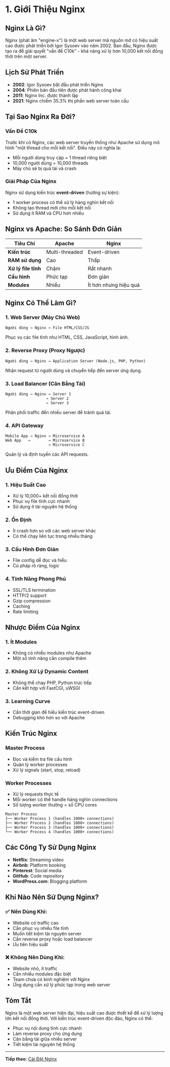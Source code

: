 # 1. Giới Thiệu Nginx

## Nginx Là Gì?

Nginx (phát âm "engine-x") là một web server mã nguồn mở có hiệu suất cao được phát triển bởi Igor Sysoev vào năm 2002. Ban đầu, Nginx được tạo ra để giải quyết "vấn đề C10k" - khả năng xử lý hơn 10,000 kết nối đồng thời trên một server.

## Lịch Sử Phát Triển

- **2002**: Igor Sysoev bắt đầu phát triển Nginx
- **2004**: Phiên bản đầu tiên được phát hành công khai
- **2011**: Nginx Inc. được thành lập
- **2021**: Nginx chiếm 35.3% thị phần web server toàn cầu

## Tại Sao Nginx Ra Đời?

### Vấn Đề C10k
Trước khi có Nginx, các web server truyền thống như Apache sử dụng mô hình "một thread cho mỗi kết nối". Điều này có nghĩa là:

- Mỗi người dùng truy cập = 1 thread riêng biệt
- 10,000 người dùng = 10,000 threads
- Máy chủ sẽ bị quá tải và crash

### Giải Pháp Của Nginx
Nginx sử dụng kiến trúc **event-driven** (hướng sự kiện):

- 1 worker process có thể xử lý hàng nghìn kết nối
- Không tạo thread mới cho mỗi kết nối
- Sử dụng ít RAM và CPU hơn nhiều

## Nginx vs Apache: So Sánh Đơn Giản

| Tiêu Chí | Apache | Nginx |
|----------|--------|-------|
| **Kiến trúc** | Multi-threaded | Event-driven |
| **RAM sử dụng** | Cao | Thấp |
| **Xử lý file tĩnh** | Chậm | Rất nhanh |
| **Cấu hình** | Phức tạp | Đơn giản |
| **Modules** | Nhiều | Ít hơn nhưng hiệu quả |

## Nginx Có Thể Làm Gì?

### 1. Web Server (Máy Chủ Web)
```
Người dùng → Nginx → File HTML/CSS/JS
```
Phục vụ các file tĩnh như HTML, CSS, JavaScript, hình ảnh.

### 2. Reverse Proxy (Proxy Ngược)
```
Người dùng → Nginx → Application Server (Node.js, PHP, Python)
```
Nhận request từ người dùng và chuyển tiếp đến server ứng dụng.

### 3. Load Balancer (Cân Bằng Tải)
```
Người dùng → Nginx → Server 1
                  → Server 2  
                  → Server 3
```
Phân phối traffic đến nhiều server để tránh quá tải.

### 4. API Gateway
```
Mobile App → Nginx → Microservice A
Web App   →        → Microservice B
                   → Microservice C
```
Quản lý và định tuyến các API requests.

## Ưu Điểm Của Nginx

### 1. Hiệu Suất Cao
- Xử lý 10,000+ kết nối đồng thời
- Phục vụ file tĩnh cực nhanh
- Sử dụng ít tài nguyên hệ thống

### 2. Ổn Định
- Ít crash hơn so với các web server khác
- Có thể chạy liên tục trong nhiều tháng

### 3. Cấu Hình Đơn Giản
- File config dễ đọc và hiểu
- Cú pháp rõ ràng, logic

### 4. Tính Năng Phong Phú
- SSL/TLS termination
- HTTP/2 support
- Gzip compression
- Caching
- Rate limiting

## Nhược Điểm Của Nginx

### 1. Ít Modules
- Không có nhiều modules như Apache
- Một số tính năng cần compile thêm

### 2. Không Xử Lý Dynamic Content
- Không thể chạy PHP, Python trực tiếp
- Cần kết hợp với FastCGI, uWSGI

### 3. Learning Curve
- Cần thời gian để hiểu kiến trúc event-driven
- Debugging khó hơn so với Apache

## Kiến Trúc Nginx

### Master Process
- Đọc và kiểm tra file cấu hình
- Quản lý worker processes
- Xử lý signals (start, stop, reload)

### Worker Processes
- Xử lý requests thực tế
- Mỗi worker có thể handle hàng nghìn connections
- Số lượng worker thường = số CPU cores

```
Master Process
├── Worker Process 1 (handles 1000+ connections)
├── Worker Process 2 (handles 1000+ connections)
├── Worker Process 3 (handles 1000+ connections)
└── Worker Process 4 (handles 1000+ connections)
```

## Các Công Ty Sử Dụng Nginx

- **Netflix**: Streaming video
- **Airbnb**: Platform booking
- **Pinterest**: Social media
- **GitHub**: Code repository
- **WordPress.com**: Blogging platform

## Khi Nào Nên Sử Dụng Nginx?

### ✅ Nên Dùng Khi:
- Website có traffic cao
- Cần phục vụ nhiều file tĩnh
- Muốn tiết kiệm tài nguyên server
- Cần reverse proxy hoặc load balancer
- Ưu tiên hiệu suất

### ❌ Không Nên Dùng Khi:
- Website nhỏ, ít traffic
- Cần nhiều modules đặc biệt
- Team chưa có kinh nghiệm với Nginx
- Ứng dụng cần xử lý phức tạp trong web server

## Tóm Tắt

Nginx là một web server hiện đại, hiệu suất cao được thiết kế để xử lý lượng lớn kết nối đồng thời. Với kiến trúc event-driven độc đáo, Nginx có thể:

- Phục vụ nội dung tĩnh cực nhanh
- Làm reverse proxy cho ứng dụng
- Cân bằng tải giữa nhiều server
- Tiết kiệm tài nguyên hệ thống

---

**Tiếp theo**: [Cài Đặt Nginx](./02-cai-dat-nginx.md)